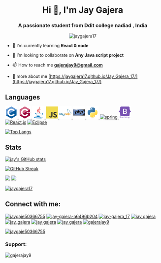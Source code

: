 <h1 align="center">Hi 👋, I'm Jay Gajera</h1>
<h3 align="center">A passionate student from Ddit college nadiad , India</h3>
<p align="center"> <img src="https://komarev.com/ghpvc/?username=jaygajera17&label=Profile%20views&color=0e75b6&style=for-the-badge" alt="jaygajera17" /> </p>

- 🌱 I’m currently learning **React & node**

- 👯 I’m looking to collaborate on **Any Java script project**

- 📫 How to reach me **gajerajay9@gmail.com**

- 📄 more about me [https://jaygajera17.github.io/Jay_Gajera_17/](https://jaygajera17.github.io/Jay_Gajera_17/)

## Languages
 <a href="https://www.cprogramming.com/" target="_blank" rel="noreferrer"> <img src="https://raw.githubusercontent.com/devicons/devicon/master/icons/c/c-original.svg" alt="c" width="40" height="40"/> </a> <a href="https://www.w3schools.com/cpp/" target="_blank" rel="noreferrer"> <img src="https://raw.githubusercontent.com/devicons/devicon/master/icons/cplusplus/cplusplus-original.svg" alt="cplusplus" width="40" height="40"/> </a> <a href="https://www.java.com" target="_blank" rel="noreferrer"> <img src="https://raw.githubusercontent.com/devicons/devicon/master/icons/java/java-original.svg" alt="java" width="40" height="40"/> </a> <a href="https://developer.mozilla.org/en-US/docs/Web/JavaScript" target="_blank" rel="noreferrer"> <img src="https://raw.githubusercontent.com/devicons/devicon/master/icons/javascript/javascript-original.svg" alt="javascript" width="40" height="40"/> </a> <a href="https://www.mysql.com/" target="_blank" rel="noreferrer"> <img src="https://raw.githubusercontent.com/devicons/devicon/master/icons/mysql/mysql-original-wordmark.svg" alt="mysql" width="40" height="40"/> </a> <a href="https://www.php.net" target="_blank" rel="noreferrer"> <img src="https://raw.githubusercontent.com/devicons/devicon/master/icons/php/php-original.svg" alt="php" width="40" height="40"/> </a> <a href="https://www.python.org" target="_blank" rel="noreferrer"> <img src="https://raw.githubusercontent.com/devicons/devicon/master/icons/python/python-original.svg" alt="python" width="40" height="40"/> </a> <a href="https://spring.io/" target="_blank" rel="noreferrer"> <img src="https://www.vectorlogo.zone/logos/springio/springio-icon.svg" alt="spring" width="40" height="40"/> </a> <a href="https://getbootstrap.com" target="_blank" rel="noreferrer"> <img src="https://raw.githubusercontent.com/devicons/devicon/master/icons/bootstrap/bootstrap-plain-wordmark.svg" alt="bootstrap" width="40" height="40"/> <br></a> 
 <a href="#"><img alt="React.js" src="https://img.shields.io/badge/React-20232A?style=flat&logo=react&logoColor=61DAFB"></a>
 <a href="#"><img alt="Eclipse" src="https://img.shields.io/badge/Eclipse-2C2255?style=flat&logo=eclipse&logoColor=white"></a></p>

[![Top Langs](https://github-readme-stats.vercel.app/api/top-langs/?username=jaygajera17&layout=compact)](https://github.com/jaygajera17/github-readme-stats)

## Stats
[![jay's GitHub stats](https://github-readme-stats.vercel.app/api?username=jaygajera17&show_icons=true&theme=radical)](https://github.com/jaygajera17/github-readme-stats)

[![GitHub Streak](https://github-readme-streak-stats.herokuapp.com?user=jaygajera17&theme=monokai&date_format=j%20M%5B%20Y%5D)](https://git.io/streak-stats)

![](https://activity-graph.herokuapp.com/graph?username=jaygajera17&theme=react-dark&area=true)
![](http://github-profile-summary-cards.vercel.app/api/cards/profile-details?username=jaygajera17&theme=nord_bright)

<p align="left"> <a href="https://github.com/ryo-ma/github-profile-trophy"><img src="https://github-profile-trophy.vercel.app/?username=jaygajera17" alt="jaygajera17" /></a> </p>


## Connect with me:
<p align="left">
<a href="https://twitter.com/jaygaje50366755" target="blank"><img align="center" src="https://raw.githubusercontent.com/rahuldkjain/github-profile-readme-generator/master/src/images/icons/Social/twitter.svg" alt="jaygaje50366755" height="30" width="40" /></a>
<a href="https://linkedin.com/in/jay-gajera-a6496b204" target="blank"><img align="center" src="https://raw.githubusercontent.com/rahuldkjain/github-profile-readme-generator/master/src/images/icons/Social/linked-in-alt.svg" alt="jay-gajera-a6496b204" height="30" width="40" /></a>
<a href="https://instagram.com/jay_gajera_17" target="blank"><img align="center" src="https://raw.githubusercontent.com/rahuldkjain/github-profile-readme-generator/master/src/images/icons/Social/instagram.svg" alt="jay-gajera_17" height="30" width="40" /></a>
<a href="https://www.youtube.com/channel/UCtQGWR3bIlLV2GFDF3aeJqw" target="blank"><img align="center" src="https://raw.githubusercontent.com/rahuldkjain/github-profile-readme-generator/master/src/images/icons/Social/youtube.svg" alt="jay gajera" height="30" width="40" /></a>
<a href="https://www.codechef.com/users/jay_gajera" target="blank"><img align="center" src="https://cdn.jsdelivr.net/npm/simple-icons@3.1.0/icons/codechef.svg" alt="jay_gajera" height="30" width="40" /></a>
<a href="https://www.hackerrank.com/jay gajera" target="blank"><img align="center" src="https://raw.githubusercontent.com/rahuldkjain/github-profile-readme-generator/master/src/images/icons/Social/hackerrank.svg" alt="jay gajera" height="30" width="40" /></a>
<a href="https://www.leetcode.com/Jay_Gajera" target="blank"><img align="center" src="https://raw.githubusercontent.com/rahuldkjain/github-profile-readme-generator/master/src/images/icons/Social/leet-code.svg" alt="jay gajera" height="30" width="40" /></a>
<a href="https://auth.geeksforgeeks.org/user/gajerajay9" target="blank"><img align="center" src="https://raw.githubusercontent.com/rahuldkjain/github-profile-readme-generator/master/src/images/icons/Social/geeks-for-geeks.svg" alt="gajerajay9" height="30" width="40" /></a>
</p>
<p align="left"> <a href="https://twitter.com/jaygaje50366755" target="blank"><img src="https://img.shields.io/twitter/follow/jaygaje50366755?logo=twitter&style=for-the-badge" alt="jaygaje50366755" /></a> </p>
</p>

<h3 align="left">Support:</h3>
<p><a href="https://www.buymeacoffee.com/gajerajay9I"> <img align="left" src="https://cdn.buymeacoffee.com/buttons/v2/default-yellow.png" height="50" width="210" alt="gajerajay9" /></a></p><br><br>
